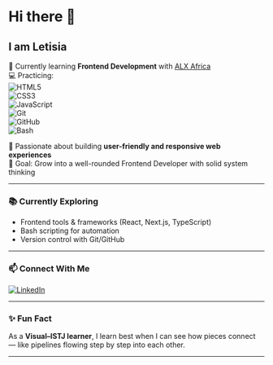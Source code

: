 # Hi there 👋 
## I am Letisia  

🌱 Currently learning **Frontend Development** with [ALX Africa](https://www.alxafrica.com/)  
💻 Practicing:  
![HTML5](https://img.shields.io/badge/HTML5-E34F26?style=for-the-badge&logo=html5&logoColor=white)  
![CSS3](https://img.shields.io/badge/CSS3-1572B6?style=for-the-badge&logo=css3&logoColor=white)  
![JavaScript](https://img.shields.io/badge/JavaScript-F7DF1E?style=for-the-badge&logo=javascript&logoColor=black)  
![Git](https://img.shields.io/badge/Git-F05032?style=for-the-badge&logo=git&logoColor=white)  
![GitHub](https://img.shields.io/badge/GitHub-181717?style=for-the-badge&logo=github&logoColor=white)  
![Bash](https://img.shields.io/badge/Bash-4EAA25?style=for-the-badge&logo=gnubash&logoColor=white)  

🚀 Passionate about building **user-friendly and responsive web experiences**  
🎯 Goal: Grow into a well-rounded Frontend Developer with solid system thinking  

---

### 📚 Currently Exploring
- Frontend tools & frameworks (React, Next.js, TypeScript)  
- Bash scripting for automation  
- Version control with Git/GitHub  

---

### 📫 Connect With Me  
[![LinkedIn](https://img.shields.io/badge/LinkedIn-0A66C2?style=for-the-badge&logo=linkedin&logoColor=white)](https://www.linkedin.com/in/letisia-njoka-48b136277/)  

---

### ✨ Fun Fact  
As a **Visual–ISTJ learner**, I learn best when I can see how pieces connect — like pipelines flowing step by step into each other.  

---
